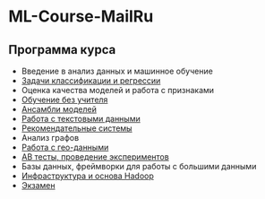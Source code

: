 # ML-Course-MailRu

## Программа курса
* Введение в анализ данных и машинное обучение
* [Задачи классификации и регрессии](https://github.com/tgaychenkova/ML-Course-MailRu/tree/master/linear_models)
* Оценка качества моделей и работа с признаками
* [Обучение без учителя](https://github.com/tgaychenkova/ML-Course-MailRu/tree/master/unsupervised_learning)
* [Ансамбли моделей](https://github.com/tgaychenkova/ML-Course-MailRu/tree/master/ensembles)
* [Работа с текстовыми данными](https://github.com/tgaychenkova/ML-Course-MailRu/tree/master/nlp)
* [Рекомендательные системы](https://github.com/tgaychenkova/ML-Course-MailRu/tree/master/rec_sys)
* Анализ графов
* [Работа с гео-данными](https://github.com/tgaychenkova/ML-Course-MailRu/tree/master/geo)
* [АВ тесты, проведение экспериментов](https://github.com/tgaychenkova/ML-Course-MailRu/tree/master/ab_tests)
* Базы данных, фреймворки для работы с большими данными
* [Инфраструктура и основа Hadoop](https://github.com/tgaychenkova/ML-Course-MailRu/tree/master/pyspark)
* [Экзамен](https://github.com/tgaychenkova/ML-Course-MailRu/blob/master/exam.pptx)
